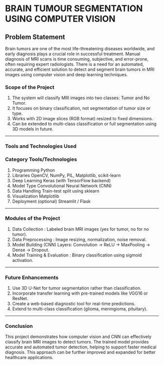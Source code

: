 # BRAIN TUMOUR SEGMENTATION USING COMPUTER VISION 
 
## Problem Statement 

Brain tumors are one of the most life-threatening diseases worldwide, and early 
diagnosis plays a crucial role in successful treatment. Manual diagnosis of MRI scans is time
consuming, subjective, and error-prone, often requiring expert radiologists. There is a need 
for an automated, accurate, and efficient solution to detect and segment brain tumors in MRI 
images using computer vision and deep learning techniques.

### Scope of the Project 

1. The system will classify MRI images into two classes: Tumor and No Tumor. 
2. It focuses on binary classification, not segmentation of tumor size or type. 
3. Works with 2D image slices (RGB format) resized to fixed dimensions. 
4. Can be extended to multi-class classification or full segmentation using 3D models in 
future. 
---
### Tools and Technologies Used 
### Category Tools/Technologies 

1. Programming Python 
2. Libraries OpenCV, NumPy, PIL, Matplotlib, scikit-learn 
3. Deep Learning Keras (with TensorFlow backend) 
4. Model Type Convolutional Neural Network (CNN) 
5. Data Handling Train-test split using sklearn 
6. Visualization Matplotlib 
7. Deployment (optional) Streamlit / Flask 
---
### Modules of the Project 

1. Data Collection : Labeled brain MRI images (yes for tumor, no for no tumor). 
2. Data Preprocessing : Image resizing, normalization, noise removal. 
3. Model Building (CNN) Layers: Convolution → ReLU → MaxPooling → Dense → Dropout. 
4. Model Training & Evaluation : Binary classification using sigmoid activation. 
---
### Future Enhancements 

1. Use 3D U-Net for tumor segmentation rather than classification. 
2. Incorporate transfer learning with pre-trained models like VGG16 or ResNet. 
3. Create a web-based diagnostic tool for real-time predictions. 
4. Extend to multi-class classification (glioma, meningioma, pituitary).
---
### Conclusion

This project demonstrates how computer vision and CNN can effectively classify 
brain MRI images to detect tumors. The trained model provides accurate and automated 
tumor detection, helping to support faster medical diagnosis. This approach can be further 
improved and expanded for better healthcare applications. 
